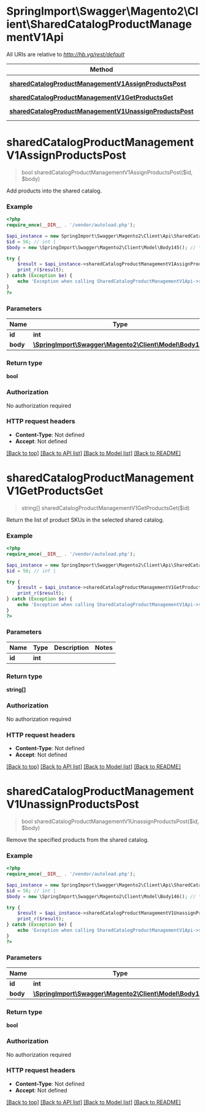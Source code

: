 # SpringImport\Swagger\Magento2\Client\SharedCatalogProductManagementV1Api

All URIs are relative to *http://hb.vg/rest/default*

Method | HTTP request | Description
------------- | ------------- | -------------
[**sharedCatalogProductManagementV1AssignProductsPost**](SharedCatalogProductManagementV1Api.md#sharedCatalogProductManagementV1AssignProductsPost) | **POST** /V1/sharedCatalog/{id}/assignProducts | 
[**sharedCatalogProductManagementV1GetProductsGet**](SharedCatalogProductManagementV1Api.md#sharedCatalogProductManagementV1GetProductsGet) | **GET** /V1/sharedCatalog/{id}/products | 
[**sharedCatalogProductManagementV1UnassignProductsPost**](SharedCatalogProductManagementV1Api.md#sharedCatalogProductManagementV1UnassignProductsPost) | **POST** /V1/sharedCatalog/{id}/unassignProducts | 


# **sharedCatalogProductManagementV1AssignProductsPost**
> bool sharedCatalogProductManagementV1AssignProductsPost($id, $body)



Add products into the shared catalog.

### Example
```php
<?php
require_once(__DIR__ . '/vendor/autoload.php');

$api_instance = new SpringImport\Swagger\Magento2\Client\Api\SharedCatalogProductManagementV1Api();
$id = 56; // int | 
$body = new \SpringImport\Swagger\Magento2\Client\Model\Body145(); // \SpringImport\Swagger\Magento2\Client\Model\Body145 | 

try {
    $result = $api_instance->sharedCatalogProductManagementV1AssignProductsPost($id, $body);
    print_r($result);
} catch (Exception $e) {
    echo 'Exception when calling SharedCatalogProductManagementV1Api->sharedCatalogProductManagementV1AssignProductsPost: ', $e->getMessage(), PHP_EOL;
}
?>
```

### Parameters

Name | Type | Description  | Notes
------------- | ------------- | ------------- | -------------
 **id** | **int**|  |
 **body** | [**\SpringImport\Swagger\Magento2\Client\Model\Body145**](../Model/\SpringImport\Swagger\Magento2\Client\Model\Body145.md)|  | [optional]

### Return type

**bool**

### Authorization

No authorization required

### HTTP request headers

 - **Content-Type**: Not defined
 - **Accept**: Not defined

[[Back to top]](#) [[Back to API list]](../../README.md#documentation-for-api-endpoints) [[Back to Model list]](../../README.md#documentation-for-models) [[Back to README]](../../README.md)

# **sharedCatalogProductManagementV1GetProductsGet**
> string[] sharedCatalogProductManagementV1GetProductsGet($id)



Return the list of product SKUs in the selected shared catalog.

### Example
```php
<?php
require_once(__DIR__ . '/vendor/autoload.php');

$api_instance = new SpringImport\Swagger\Magento2\Client\Api\SharedCatalogProductManagementV1Api();
$id = 56; // int | 

try {
    $result = $api_instance->sharedCatalogProductManagementV1GetProductsGet($id);
    print_r($result);
} catch (Exception $e) {
    echo 'Exception when calling SharedCatalogProductManagementV1Api->sharedCatalogProductManagementV1GetProductsGet: ', $e->getMessage(), PHP_EOL;
}
?>
```

### Parameters

Name | Type | Description  | Notes
------------- | ------------- | ------------- | -------------
 **id** | **int**|  |

### Return type

**string[]**

### Authorization

No authorization required

### HTTP request headers

 - **Content-Type**: Not defined
 - **Accept**: Not defined

[[Back to top]](#) [[Back to API list]](../../README.md#documentation-for-api-endpoints) [[Back to Model list]](../../README.md#documentation-for-models) [[Back to README]](../../README.md)

# **sharedCatalogProductManagementV1UnassignProductsPost**
> bool sharedCatalogProductManagementV1UnassignProductsPost($id, $body)



Remove the specified products from the shared catalog.

### Example
```php
<?php
require_once(__DIR__ . '/vendor/autoload.php');

$api_instance = new SpringImport\Swagger\Magento2\Client\Api\SharedCatalogProductManagementV1Api();
$id = 56; // int | 
$body = new \SpringImport\Swagger\Magento2\Client\Model\Body146(); // \SpringImport\Swagger\Magento2\Client\Model\Body146 | 

try {
    $result = $api_instance->sharedCatalogProductManagementV1UnassignProductsPost($id, $body);
    print_r($result);
} catch (Exception $e) {
    echo 'Exception when calling SharedCatalogProductManagementV1Api->sharedCatalogProductManagementV1UnassignProductsPost: ', $e->getMessage(), PHP_EOL;
}
?>
```

### Parameters

Name | Type | Description  | Notes
------------- | ------------- | ------------- | -------------
 **id** | **int**|  |
 **body** | [**\SpringImport\Swagger\Magento2\Client\Model\Body146**](../Model/\SpringImport\Swagger\Magento2\Client\Model\Body146.md)|  | [optional]

### Return type

**bool**

### Authorization

No authorization required

### HTTP request headers

 - **Content-Type**: Not defined
 - **Accept**: Not defined

[[Back to top]](#) [[Back to API list]](../../README.md#documentation-for-api-endpoints) [[Back to Model list]](../../README.md#documentation-for-models) [[Back to README]](../../README.md)

